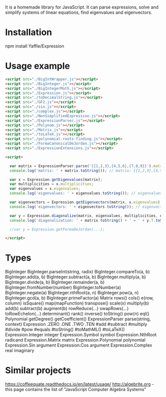 
It is a homemade library for JavaScript.
It can parse expressions, solve and simplify systems of linear equations, find eigenvalues and eigenvectors.

Installation
============
npm install Yaffle/Expression

Usage example
=============
```html
<script src="./BigIntWrapper.js"></script>
<script src="./BigInteger.js"></script>
<script src="./BigIntegerMath.js"></script>
<script src="./Expression.js"></script>
<script src="./toDecimalString.js"></script>
<script src="./GF2.js"></script>
<script src="./sin.js"></script>
<script src="./complex.js"></script>
<script src="./NonSimplifiedExpression.js"></script>
<script src="./ExpressionParser.js"></script>
<script src="./Polynom.js"></script>
<script src="./Matrix.js"></script>
<script src="./toLaTeX.js"></script>
<script src="./polynomial-roots-finding.js"></script>
<script src="./FormaCanonicalDeJordan.js"></script>
<script src="./ExpressionExtensions.js"></script>

<script>

  var matrix = ExpressionParser.parse('{{1,2,3},{4,5,6},{7,8,9}}').matrix;
  console.log('matrix: ' + matrix.toString()); // matrix: {{1,2,3},{4,5,6},{7,8,9}}

  var x = Expression.getEigenvalues(matrix);
  var multiplicities = x.multiplicities;
  var eigenvalues = x.eigenvalues;
  console.log('eigenvalues: ' + eigenvalues.toString()); // eigenvalues: 0,(-3*33^0.5+15)/2,(3*33^0.5+15)/2

  var eigenvectors = Expression.getEigenvectors(matrix, x.eigenvalues).eigenvectors;
  console.log('eigenvectors: ' + eigenvectors.toString()); // eigenvectors: {{1},{-2},{1}},{{(-3*33^0.5-11)/22},{(-3*33^0.5+11)/44},{1}},{{(3*33^0.5-11)/22},{(3*33^0.5+11)/44},{1}}

  var y = Expression.diagonalize(matrix, eigenvalues, multiplicities, eigenvectors);
  console.log('diagonalization: ' + matrix.toString() + ' = ' + y.T.toString() + " * " + y.L.toString() + " * " + y.T_INVERSED.toString()); // diagonalization: {{1,2,3},{4,5,6},{7,8,9}} = {{1,(-3*33^0.5-11)/22,(3*33^0.5-11)/22},{-2,(-3*33^0.5+11)/44,(3*33^0.5+11)/44},{1,1,1}} * {{0,0,0},{0,(-3*33^0.5+15)/2,0},{0,0,(3*33^0.5+15)/2}} * {{1/6,-1/3,1/6},{(-33^0.5-1)/12,(-33^0.5+3)/18,(-33^0.5+15)/36},{(33^0.5-1)/12,(33^0.5+3)/18,(33^0.5+15)/36}}

  //var y = Expression.getFormaDeJordan(...);

</script>
```

Types
=====
  BigInteger
    BigInteger.parseInt(string, radix)
    BigInteger.compareTo(a, b)
    BigInteger.add(a, b)
    BigInteger.subtract(a, b)
    BigInteger.multiply(a, b)
    BigInteger.divide(a, b)
    BigInteger.remainder(a, b)
    BigInteger.fromNumber(number)
    BigInteger.toNumber(a)
    BigInteger.negate(a)
    BigInteger.nthRoot(a, n)
    BigInteger.pow(a, n)
    BigInteger.gcd(a, b)
    BigInteger.primeFactor(a)
  Matrix
    rows()
    cols()
    e(row, column)
    isSquare()
    map(mapFunction)
    transpose()
    scale(x)
    multiply(b)
    add(b)
    subtract(b)
    augment(b)
    rowReduce(...)
    swapRows(...)
    toRowEchelon(...)
    determinant()
    rank()
    inverse()
    toString()
    pow(n)
    eql()
  Polynomial
    getDegree()
    getCoefficient()
  ExpressionParser
    parse(string, context)
  Expression
    .ZERO
    .ONE
    .TWO
    .TEN
    #add
    #subtract
    #multiply
    #divide
    #pow
    #equals
    #toString()
    #toMathML()
    #toLaTeX()
      Expression.Integer
        integer
      Expression.Symbol
        symbol
      Expression.NthRoot
        radicand
      Expression.Matrix
        matrix
      Expression.Polynomial
        polynomial
      Expression.Sin
        argument
      Expression.Cos
        argument
      Expression.Complex
        real
        imaginary

Similar projects
================
  https://coffeequate.readthedocs.io/en/latest/usage/
  http://algebrite.org - this page contains the list of "JavaScript Computer Algebra Systems"


